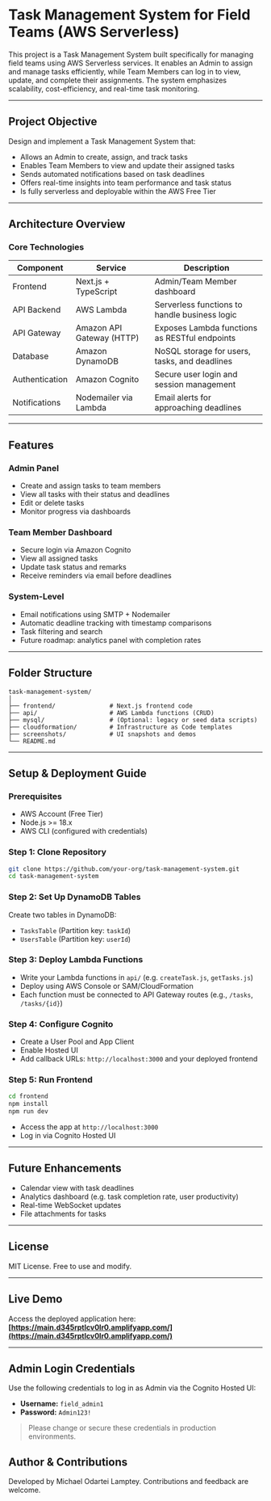 # Task Management System for Field Teams (AWS Serverless)

This project is a Task Management System built specifically for managing field teams using AWS Serverless services. It enables an Admin to assign and manage tasks efficiently, while Team Members can log in to view, update, and complete their assignments. The system emphasizes scalability, cost-efficiency, and real-time task monitoring.

---

## Project Objective

Design and implement a Task Management System that:
- Allows an Admin to create, assign, and track tasks
- Enables Team Members to view and update their assigned tasks
- Sends automated notifications based on task deadlines
- Offers real-time insights into team performance and task status
- Is fully serverless and deployable within the AWS Free Tier

---

## Architecture Overview

### Core Technologies
| Component         | Service                   | Description |
|------------------|---------------------------|-------------|
| Frontend         | Next.js + TypeScript      | Admin/Team Member dashboard |
| API Backend      | AWS Lambda                | Serverless functions to handle business logic |
| API Gateway      | Amazon API Gateway (HTTP) | Exposes Lambda functions as RESTful endpoints |
| Database         | Amazon DynamoDB           | NoSQL storage for users, tasks, and deadlines |
| Authentication   | Amazon Cognito            | Secure user login and session management |
| Notifications    | Nodemailer via Lambda     | Email alerts for approaching deadlines |

---

## Features

### Admin Panel
- Create and assign tasks to team members
- View all tasks with their status and deadlines
- Edit or delete tasks
- Monitor progress via dashboards

### Team Member Dashboard
- Secure login via Amazon Cognito
- View all assigned tasks
- Update task status and remarks
- Receive reminders via email before deadlines

### System-Level
- Email notifications using SMTP + Nodemailer
- Automatic deadline tracking with timestamp comparisons
- Task filtering and search
- Future roadmap: analytics panel with completion rates

---

## Folder Structure

```
task-management-system/
│
├── frontend/               # Next.js frontend code
├── api/                    # AWS Lambda functions (CRUD)
├── mysql/                  # (Optional: legacy or seed data scripts)
├── cloudformation/         # Infrastructure as Code templates
├── screenshots/            # UI snapshots and demos
└── README.md
```

---

## Setup & Deployment Guide

### Prerequisites
- AWS Account (Free Tier)
- Node.js >= 18.x
- AWS CLI (configured with credentials)

### Step 1: Clone Repository
```bash
git clone https://github.com/your-org/task-management-system.git
cd task-management-system
```

### Step 2: Set Up DynamoDB Tables
Create two tables in DynamoDB:
- `TasksTable` (Partition key: `taskId`)
- `UsersTable` (Partition key: `userId`)

### Step 3: Deploy Lambda Functions
- Write your Lambda functions in `api/` (e.g. `createTask.js`, `getTasks.js`)
- Deploy using AWS Console or SAM/CloudFormation
- Each function must be connected to API Gateway routes (e.g., `/tasks`, `/tasks/{id}`)

### Step 4: Configure Cognito
- Create a User Pool and App Client
- Enable Hosted UI
- Add callback URLs: `http://localhost:3000` and your deployed frontend

### Step 5: Run Frontend
```bash
cd frontend
npm install
npm run dev
```
- Access the app at `http://localhost:3000`
- Log in via Cognito Hosted UI

---

## Future Enhancements

- Calendar view with task deadlines
- Analytics dashboard (e.g. task completion rate, user productivity)
- Real-time WebSocket updates
- File attachments for tasks

---

## License

MIT License. Free to use and modify.

---


## Live Demo

Access the deployed application here:  
**[https://main.d345rptlcv0lr0.amplifyapp.com/](https://main.d345rptlcv0lr0.amplifyapp.com/)**

---

## Admin Login Credentials

Use the following credentials to log in as Admin via the Cognito Hosted UI:

- **Username:** `field_admin1`  
- **Password:** `Admin123!`

> Please change or secure these credentials in production environments.


## Author & Contributions

Developed by Michael Odartei Lamptey. Contributions and feedback are welcome.
